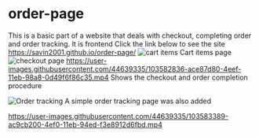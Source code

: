 # order-page
This is a basic part of a website that deals with checkout, completing order and order tracking. It is frontend
Click the link below to see the site https://savin2001.github.io/order-page/
![cart items](https://user-images.githubusercontent.com/44639335/103584038-e7531a00-4ef1-11eb-9aef-c5c81d1a4fb9.png)
Cart items page
![checkout page](https://user-images.githubusercontent.com/44639335/103583756-5ed47980-4ef1-11eb-9ddb-a46ec252ff92.png)
https://user-images.githubusercontent.com/44639335/103582836-ace87d80-4eef-11eb-98a8-0d49f6f86c35.mp4
Shows the checkout and order completion procedure

![Order tracking](https://user-images.githubusercontent.com/44639335/103583899-a22ee800-4ef1-11eb-8267-595e6747613c.png)
A simple order tracking page was also added

https://user-images.githubusercontent.com/44639335/103583389-ac9cb200-4ef0-11eb-94ed-f3e8912d6fbd.mp4
